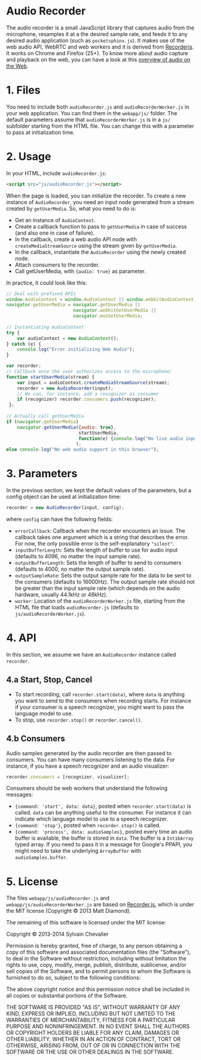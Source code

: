 Audio Recorder
==============

The audio recorder is a small JavaScript library that captures audio from the microphone, resamples it at a the desired sample rate, and feeds it to any desired audio application (such as `pocketsphinx.js`). It makes use of the web audio API, WebRTC and web workers and it is derived from [Recorderjs](https://github.com/mattdiamond/Recorderjs). It works on Chrome and Firefox (25+). To know more about audio capture and playback on the web, you can have a look at this [overview of audio on the Web](https://github.com/syl22-00/TechDocs/blob/master/AudioInBrowser.md).

# 1. Files

You need to include both `audioRecorder.js` and `audioRecorderWorker.js` in your web application. You can find them in the `webapp/js/` folder. The default parameters assume that `audioRecorderWorker.js` is in a `js/` subfolder starting from the HTML file. You can change this with a parameter to pass at initialization time.

# 2. Usage

In your HTML, include `audioRecorder.js`:

```html
<script src="js/audioRecorder.js"></script>
```

When the page is loaded, you can initialize the recorder. To create a new instance of `AudioRecorder`, you need an input node generated from a stream created by `getUserMedia`. So, what you need to do is:

* Get an instance of `AudioContext`.
* Create a callback function to pass to `getUserMedia` in case of success (and also one in case of failure).
* In the callback, create a web audio API node with `createMediaStreamSource` using the stream given by `getUserMedia`.
* In the callback, instantiate the `AudioRecorder` using the newly created node.
* Attach consumers to the recorder.
* Call getUserMedia, with `{audio: true}` as parameter.

In practice, it could look like this:

```javascript
// Deal with prefixed APIs
window.AudioContext = window.AudioContext || window.webkitAudioContext;
navigator.getUserMedia = navigator.getUserMedia ||
                         navigator.webkitGetUserMedia ||
                         navigator.mozGetUserMedia;
    
// Instantiating AudioContext
try {
    var audioContext = new AudioContext();
} catch (e) {
    console.log("Error initializing Web Audio");
}

var recorder;
// Callback once the user authorizes access to the microphone:
function startUserMedia(stream) {
    var input = audioContext.createMediaStreamSource(stream);
    recorder = new AudioRecorder(input);
    // We can, for instance, add a recognizer as consumer
    if (recognizer) recorder.consumers.push(recognizer);
 };
    
// Actually call getUserMedia
if (navigator.getUserMedia)
    navigator.getUserMedia({audio: true},
                           startUserMedia,
                           function(e) {console.log("No live audio input in this browser");}
                          );
else console.log("No web audio support in this browser");
```


# 3. Parameters

In the previous section, we kept the default values of the parameters, but a config object can be used at initialization time:

````javascript
recorder = new AudioRecorder(input, config);
````

where `config` can have the following fields:

* `errorCallback`: Callback when the recorder encounters an issue. The callback takes one argument which is a string that describes the error. For now, the only possible error is the self-explanatory `"silent"`.
* `inputBufferLength`: Sets the length of buffer to use for audio input (defaults to 4096, no matter the input sample rate).
* `outputBufferLength`: Sets the length of buffer to send to consumers (defaults to 4000, no matter the output sample rate).
* `outputSampleRate`: Sets the output sample rate for the data to be sent to the consumers (defaults to 16000Hz). The output sample rate should not be greater than the input sample rate (which depends on the audio hardware, usually 44.1kHz or 48kHz).
* `worker`: Location of the `audioRecorderWorker.js` file, starting from the HTML file that loads `audioRecorder.js` (defaults to `js/audioRecorderWorker.js`).

# 4. API

In this section, we assume we have an `AudioRecorder` instance called `recorder`.

## 4.a Start, Stop, Cancel

* To start recording, call `recorder.start(data)`, where `data` is anything you want to send to the consumers when recording starts. For instance if your consumer is a speech recognizer, you might want to pass the language model to use. 
* To stop, use `recorder.stop()` or `recorder.cancel()`.

## 4.b Consumers

Audio samples generated by the audio recorder are then passed to consumers. You can have many consumers listening to the data. For instance, if you have a speech recognizer and an audio visualizer:

```javascript
recorder.consumers = [recognizer, visualizer];
```

Consumers should be web workers that understand the following messages:

* `{command: 'start', data: data}`, posted when `recorder.start(data)` is called. `data` can be anything useful to the consumer. For instance it can indicate which language model to use to a speech recognizer.
* `{command: 'stop'}`, posted when `recorder.stop()` is called.
* `{command: 'process', data: audioSamples}`, posted every time an audio buffer is available, the buffer is stored in `data`. The buffer is a `Int16Array` typed array. If you need to pass it in a message for Google's PPAPI, you might need to take the underlying `ArrayBuffer` with `audioSamples.buffer`.


# 5. License

The files `webapp/js/audioRecorder.js` and `webapp/js/audioRecorderWorker.js` are based on [Recorder.js](https://github.com/mattdiamond/Recorderjs), which is under the MIT license (Copyright © 2013 Matt Diamond).

The remaining of this software is licensed under the MIT license:

Copyright © 2013-2014 Sylvain Chevalier

Permission is hereby granted, free of charge, to any person obtaining a copy of this software and associated documentation files (the "Software"), to deal in the Software without restriction, including without limitation the rights to use, copy, modify, merge, publish, distribute, sublicense, and/or sell copies of the Software, and to permit persons to whom the Software is furnished to do so, subject to the following conditions:

The above copyright notice and this permission notice shall be included in all copies or substantial portions of the Software.

THE SOFTWARE IS PROVIDED "AS IS", WITHOUT WARRANTY OF ANY KIND, EXPRESS OR IMPLIED, INCLUDING BUT NOT LIMITED TO THE WARRANTIES OF MERCHANTABILITY, FITNESS FOR A PARTICULAR PURPOSE AND NONINFRINGEMENT. IN NO EVENT SHALL THE AUTHORS OR COPYRIGHT HOLDERS BE LIABLE FOR ANY CLAIM, DAMAGES OR OTHER LIABILITY, WHETHER IN AN ACTION OF CONTRACT, TORT OR OTHERWISE, ARISING FROM, OUT OF OR IN CONNECTION WITH THE SOFTWARE OR THE USE OR OTHER DEALINGS IN THE SOFTWARE.
